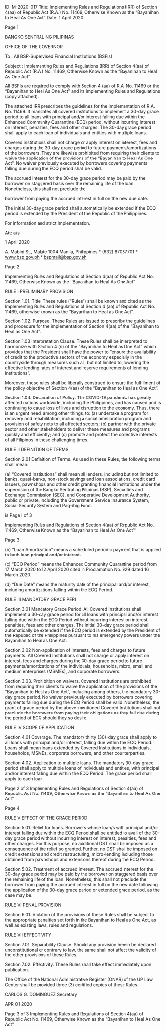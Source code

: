 ID: M-2020-017
Title: Implementing Rules and Regulations (IRR) of Section 4(aa) of Republic Act (R.A.) No. 11469, Otherwise Known as the “Bayanihan to Heal As One Act”
Date: 1 April 2020

Page 1

BANGKO SENTRAL NG PILIPINAS

OFFICE OF THE GOVERNOR

To : All BSP-Supervised Financial Institutions (BSFls)

Subject : Implementing Rules and Regulations (IRR) of Section 4(aa) of Republic Act (R.A.) No. 11469, Otherwise Known as the “Bayanihan to Heal As One Act”

All BSFls are required to comply with Section 4 (aa) of R.A. No. 11469 or the “Bayanihan to Heal As One Act” and its Implementing Rules and Regulations (copy attached).

The attached IRR prescribes the guidelines for the implementation of R.A. No. 11469. It mandates all covered institutions to implement a 30-day grace period to all loans with principal and/or interest falling due within the Enhanced Community Quarantine (ECQ) period, without incurring interest on interest, penalties, fees and other charges. The 30-day grace period shall apply to each loan of individuals and entities with multiple loans.

Covered institutions shall not charge or apply interest on interest, fees and charges during the 30-day grace period to future payments/amortizations of the borrowers. They are likewise prohibited from requiring their clients to waive the application of the provisions of the “Bayanihan to Heal As One Act”. No waiver previously executed by borrowers covering payments falling due during the ECQ period shall be valid.

The accrued interest for the 30-day grace period may be paid by the borrower on staggered basis over the remaining life of the loan. Nonetheless, this shall not preclude the

borrower from paying the accrued interest in full on the new due date.

The initial 30-day grace period shall automatically be extended if the ECQ period is extended by the President of the Republic of the Philippines.

For information and strict implementation.

Att: a/s

1 April 2020

A. Mabini St., Malate 1004 Manila, Philippines * (632) 87087701 * www.bsp.gov.ph * bspmail@bsp.gov.ph

Page 2

Implementing Rules and Regulations of Section 4(aa) of Republic Act No. 11469, Otherwise Known as the ‘‘Bayanihan to Heal As One Act”

RULE I PRELIMINARY PROVISION

Section 1.01. Title. These rules (“Rules”) shall be known and cited as the Implementing Rules and Regulations of Section 4 (aa) of Republic Act No. 11469, otherwise known as the “Bayanihan to Heal as One Act”.

Section 1.02. Purpose. These Rules are issued to prescribe the guidelines and procedure for the implementation of Section 4(aa) of the “Bayanihan to Heal as One Act”.

Section 1.03 Interpretation Clause. These Rules shall be interpreted to harmonize with Section 4 (n) of the “Bayanihan to Heal as One Act” which provides that the President shall have the power to “ensure the availability of credit to the productive sectors of the economy especially in the countryside through measures such as, but not limited to, lowering the effective lending rates of interest and reserve requirements of lending institutions”.

Moreover, these rules shall be liberally construed to ensure the fulfillment of the policy objective of Section 4(aa) of the “Bayanihan to Heal as One Act”.

Section 1.04. Declaration of Policy. The COVID-19 pandemic has greatly affected nations worldwide, including the Philippines, and has caused and is continuing to cause loss of lives and disruption to the economy. Thus, there is an urgent need, among other things, to: (a) undertake a program for recovery and rehabilitation, including a social amelioration program and provision of safety nets to all affected sectors; (b) partner with the private sector and other stakeholders to deliver these measures and programs quickly and efficiently; and (c) promote and protect the collective interests of all Filipinos in these challenging times.

RULE Il DEFINITION OF TERMS

Section 2.01 Definition of Terms. As used in these Rules, the following terms shall mean:

(a) “Covered Institutions” shall mean all lenders, including but not limited to banks, quasi-banks, non-stock savings and loan associations, credit card issuers, pawnshops and other credit granting financial institutions under the supervision of the Bangko Sentral ng Pilipinas (BSP), Securities and Exchange Commission (SEC), and Cooperative Development Authority, public or private, including the Government Service Insurance System, Social Security System and Pag-ibig Fund.

is Page I of 3

Implementing Rules and Regulations of Section 4(aa) of Republic Act No. 11469, Otherwise Known as the “Bayanihan to Heal As One Act™

Page 3

(b) “Loan Amortization” means a scheduled periodic payment that is applied to both loan principal and/or interest.

(c) “ECQ Period” means the Enhanced Community Quarantine period from 17 March 2020 to 12 April 2020 cited in Proclamation No. 929 dated 16 March 2020.

(d) “Due Date” means the maturity date of the principal and/or interest, including amortizations falling within the ECQ Period.

RULE III MANDATORY GRACE PERI

Section 3.01 Mandatory Grace Period. All Covered Institutions shall implement a 30-day grace period for all loans with principal and/or interest falling due within the ECQ Period without incurring interest on interest, penalties, fees and other charges. The initial 30-day grace period shall automatically be extended if the ECQ period is extended by the President of the Republic of the Philippines pursuant to his emergency powers under the Bayanihan to Heal as One Act.

Section 3.02 Non-application of interests, fees and charges to future payments. All Covered Institutions shall not charge or apply interest on interest, fees and charges during the 30-day grace period to future payments/amortizations of the individuals, households, micro, small and medium enterprises (MSMEs), and corporate borrowers.

Section 3.03. Prohibition on waivers. Covered Institutions are prohibited from requiring their clients to waive the application of the provisions of the “Bayanihan to Heal as One Act”, including among others, the mandatory 30-day grace period. No waiver previously executed by borrowers covering payments falling due during the ECQ Period shall be valid. Nonetheless, the grant of grace period by the above-mentioned Covered Institutions shall not preclude the borrowers from paying their obligations as they fall due during the period of ECQ should they so desire.

RULE IV SCOPE OF APPLICATION

Section 4.01 Coverage. The mandatory thirty (30)-day grace shall apply to all loans with principal and/or interest, falling due within the ECQ Period. Loans shall mean loans extended by Covered Institutions to individuals, households, MSMEs, corporate borrowers, and other counterparties.

Section 4.02. Application to multiple loans. The mandatory 30-day grace period shall apply to multiple loans of individuals and entities, with principal and/or interest falling due within the ECQ Period. The grace period shall apply to each loan.

Page 2 of 3 Implementing Rules and Regulations of Section 4(aa) of Republic Act No. 11469, Otherwise Known as the “Bayanihan to Heal As One Act”

Page 4

RULE V EFFECT OF THE GRACE PERIOD

Section 5.01. Relief for loans. Borrowers whose loan/s with principal and/or interest falling due within the ECQ Period shall be entitled to avail of the 30-day grace period without incurring interest on interest, penalties, fees and other charges. For this purpose, no additional DST shall be imposed as a consequence of the relief so granted. Further, no DST shall be imposed on credit extensions and credit restructuring, micro-lending including those obtained from pawnshops and extensions thereof during the ECQ Period.

Section 5.02. Treatment of accrued interest. The accrued interest for the 30-day grace period may be paid by the borrower on staggered basis over the remaining life of the loan. Nonetheless, this shall not preclude the borrower from paying the accrued interest in full on the new date following the application of the 30-day grace period or extended grace period, as the case may be.

RULE VI PENAL PROVISION

Section 6.01. Violation of the provisions of these Rules shall be subject to the appropriate penalties set forth in the Bayanihan to Heal as One Act, as well as existing laws, rules and regulations.

RULE VII EFFECTIVITY

Section 7.01. Separability Clause. Should any provision herein be declared unconstitutional or contrary to law, the same shall not affect the validity of the other provisions of these Rules.

Section 7.02. Effectivity. These Rules shall take effect immediately upon publication.

The Office of the National Administrative Register (ONAR) of the UP Law Center shall be provided three (3) certified copies of these Rules.

CARLOS G. DOMINGUEZ Secretary

APR O1 2020

Page 3 of 3 Implementing Rules and Regulations of Section 4(aa) of Republic Act No. 11469, Otherwise Known as the “Bayanihan to Heal As One Act”